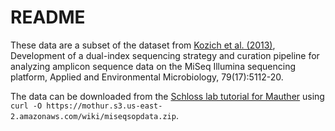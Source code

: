 # README

These data are a subset of the dataset from [Kozich et al. (2013)](https://www.ncbi.nlm.nih.gov/pmc/articles/PMC3753973/), Development of a dual-index sequencing strategy and curation pipeline for analyzing amplicon sequence data on the MiSeq Illumina sequencing platform, Applied and Environmental Microbiology, 79(17):5112-20. 

The data can be downloaded from the [Schloss lab tutorial for Mauther](https://mothur.org/wiki/miseq_sop/) using `curl -O https://mothur.s3.us-east-2.amazonaws.com/wiki/miseqsopdata.zip`. 
